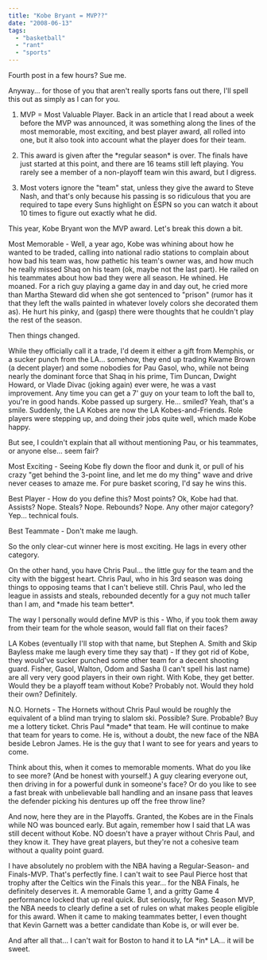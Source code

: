 ```yaml
---
title: "Kobe Bryant = MVP??"
date: "2008-06-13"
tags:
  - "basketball"
  - "rant"
  - "sports"
---
```


Fourth post in a few hours? Sue me.

Anyway... for those of you that aren't really sports fans out there, I'll spell this out as simply as I can for you.

1) MVP = Most Valuable Player. Back in an article that I read about a week before the MVP was announced, it was something along the lines of the most memorable, most exciting, and best player award, all rolled into one, but it also took into account what the player does for their team.

2) This award is given after the \*regular season\* is over. The finals have just started at this point, and there are 16 teams still left playing. You rarely see a member of a non-playoff team win this award, but I digress.

3) Most voters ignore the "team" stat, unless they give the award to Steve Nash, and that's only because his passing is so ridiculous that you are required to tape every Suns highlight on ESPN so you can watch it about 10 times to figure out exactly what he did.

This year, Kobe Bryant won the MVP award. Let's break this down a bit.

Most Memorable - Well, a year ago, Kobe was whining about how he wanted to be traded, calling into national radio stations to complain about how bad his team was, how pathetic his team's owner was, and how much he really missed Shaq on his team (ok, maybe not the last part). He railed on his teammates about how bad they were all season. He whined. He moaned. For a rich guy playing a game day in and day out, he cried more than Martha Steward did when she got sentenced to "prison" (rumor has it that they left the walls painted in whatever lovely colors she decorated them as). He hurt his pinky, and (gasp) there were thoughts that he couldn't play the rest of the season.

Then things changed.

While they officially call it a trade, I'd deem it either a gift from Memphis, or a sucker punch from the LA... somehow, they end up trading Kwame Brown (a decent player) and some nobodies for Pau Gasol, who, while not being nearly the dominant force that Shaq in his prime, Tim Duncan, Dwight Howard, or Vlade Divac (joking again) ever were, he was a vast improvement. Any time you can get a 7' guy on your team to loft the ball to, you're in good hands. Kobe passed up surgery. He... smiled? Yeah, that's a smile. Suddenly, the LA Kobes are now the LA Kobes-and-Friends. Role players were stepping up, and doing their jobs quite well, which made Kobe happy.

But see, I couldn't explain that all without mentioning Pau, or his teammates, or anyone else... seem fair?

Most Exciting - Seeing Kobe fly down the floor and dunk it, or pull of his crazy "get behind the 3-point line, and let me do my thing" wave and drive never ceases to amaze me. For pure basket scoring, I'd say he wins this.

Best Player - How do you define this? Most points? Ok, Kobe had that. Assists? Nope. Steals? Nope. Rebounds? Nope. Any other major category? Yep... technical fouls.

Best Teammate - Don't make me laugh.

So the only clear-cut winner here is most exciting. He lags in every other category.

On the other hand, you have Chris Paul... the little guy for the team and the city with the biggest heart. Chris Paul, who in his 3rd season was doing things to opposing teams that I can't believe still. Chris Paul, who led the league in assists and steals, rebounded decently for a guy not much taller than I am, and \*made his team better\*.

The way I personally would define MVP is this - Who, if you took them away from their team for the whole season, would fall flat on their faces?

LA Kobes (eventually I'll stop with that name, but Stephen A. Smith and Skip Bayless make me laugh every time they say that) - If they got rid of Kobe, they would've sucker punched some other team for a decent shooting guard. Fisher, Gasol, Walton, Odom and Sasha (I can't spell his last name) are all very very good players in their own right. With Kobe, they get better. Would they be a playoff team without Kobe? Probably not. Would they hold their own? Definitely.

N.O. Hornets - The Hornets without Chris Paul would be roughly the equivalent of a blind man trying to slalom ski. Possible? Sure. Probable? Buy me a lottery ticket. Chris Paul \*made\* that team. He will continue to make that team for years to come. He is, without a doubt, the new face of the NBA beside Lebron James. He is the guy that I want to see for years and years to come.

Think about this, when it comes to memorable moments. What do you like to see more? (And be honest with yourself.) A guy clearing everyone out, then driving in for a powerful dunk in someone's face? Or do you like to see a fast break with unbelievable ball handling and an insane pass that leaves the defender picking his dentures up off the free throw line?

And now, here they are in the Playoffs. Granted, the Kobes are in the Finals while NO was bounced early. But again, remember how I said that LA was still decent without Kobe. NO doesn't have a prayer without Chris Paul, and they know it. They have great players, but they're not a cohesive team without a quality point guard.

I have absolutely no problem with the NBA having a Regular-Season- and Finals-MVP. That's perfectly fine. I can't wait to see Paul Pierce host that trophy after the Celtics win the Finals this year... for the NBA Finals, he definitely deserves it. A memorable Game 1, and a gritty Game 4 performance locked that up real quick. But seriously, for Reg. Season MVP, the NBA needs to clearly define a set of rules on what makes people eligible for this award. When it came to making teammates better, I even thought that Kevin Garnett was a better candidate than Kobe is, or will ever be.

And after all that... I can't wait for Boston to hand it to LA \*in\* LA... it will be sweet.
